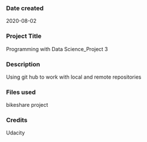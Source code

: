 ### Date created
2020-08-02

### Project Title
Programming with Data Science_Project 3

### Description
Using git hub to work with local and remote repositories

### Files used
bikeshare project

### Credits
Udacity

